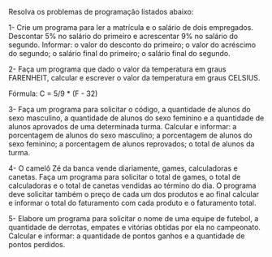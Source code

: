 Resolva os problemas de programação listados abaixo:

1-  Crie um programa para ler a matrícula e o salário de dois empregados. Descontar 5% no salário do primeiro e acrescentar 9% no salário do segundo. Informar: o valor do desconto do primeiro; o valor do acréscimo do segundo; o salário final do primeiro; o salário final do segundo.

2-  Faça um programa que dado o valor da temperatura em graus FARENHEIT, calcular e escrever o valor da temperatura em graus CELSIUS.

Fórmula: C = 5/9 * (F - 32)

3- Faça um programa para solicitar o código, a quantidade de alunos do sexo masculino, a quantidade de alunos do sexo feminino e a quantidade de alunos aprovados de uma determinada turma.
Calcular e informar: a porcentagem de alunos do sexo masculino; a porcentagem de alunos do sexo feminino; a porcentagem de alunos reprovados; o total de alunos da turma.

4-  O camelô Zé da banca vende diariamente, games, calculadoras e canetas. Faça um programa para solicitar o total de games, o total de calculadoras e o total de canetas vendidas ao término do dia. O programa deve solicitar também o preço de cada um dos produtos e ao final calcular e informar o total do faturamento com cada produto e o faturamento total.

5-  Elabore um programa para solicitar o nome de uma equipe de futebol, a quantidade de derrotas, empates e vitórias obtidas por ela no campeonato. Calcular e informar: a quantidade de pontos ganhos e a quantidade de pontos perdidos.